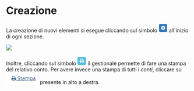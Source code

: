 # Creazione

La creazione di nuovi elementi si esegue cliccando sul simbolo ![](<../../../.gitbook/assets/aggiungere (1) (2) (1) (1) (1) (1).PNG>) all'inizio di ogni sezione.

![](https://firebasestorage.googleapis.com/v0/b/gitbook-x-prod.appspot.com/o/spaces%2F-LZJeLg23eVDvrCv74U7-887967055%2Fuploads%2FwmmEkuDiEMSRonwZJXKH%2Ffile.png?alt=media)

Inoltre, cliccando sul simbolo ![](../../../.gitbook/assets/StampaPianoDeiConti.PNG) il gestionale permette di fare una stampa del relativo conto. Per avere invece una stampa di tutti i _conti_, cliccare su ![](../../../.gitbook/assets/Stampa.PNG) presente in alto a destra.
